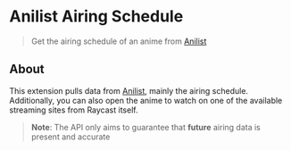 # Anilist Airing Schedule

> Get the airing schedule of an anime from [Anilist](https://anilist.co/)

## About

This extension pulls data from [Anilist](https://anilist.co/), mainly the airing schedule. Additionally, you can also open the anime to watch on one of the available streaming sites from Raycast itself.

> **Note**: The API only aims to guarantee that __future__ airing data is present and accurate
